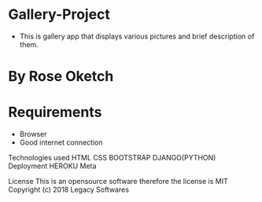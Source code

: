 # Gallery-Project 

* This is gallery app that displays various pictures and brief description of them.

# By Rose Oketch

# Requirements

* Browser
* Good internet connection

Technologies used
HTML
CSS
BOOTSTRAP
DJANGO(PYTHON)
Deployment
HEROKU
Meta

License
This is an opensource software therefore the license is MIT 
Copyright (c) 2018 Legacy Softwares
